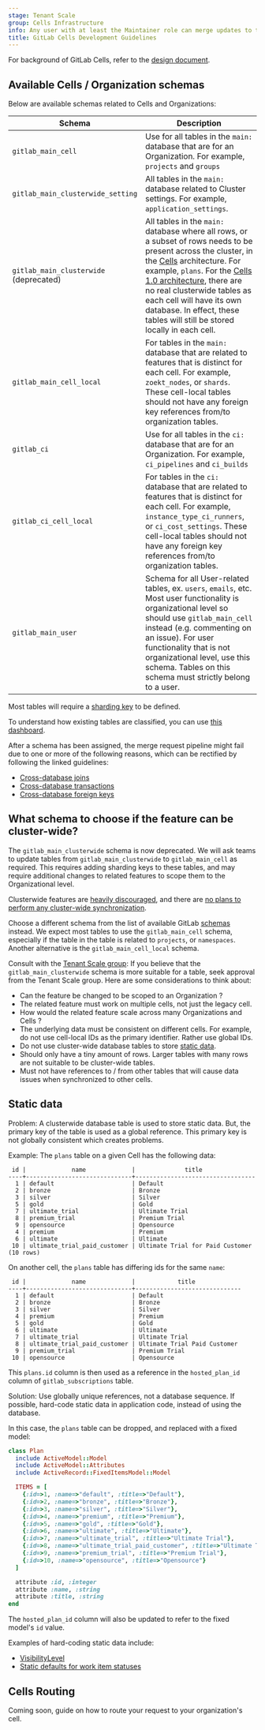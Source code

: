 ```yaml
---
stage: Tenant Scale
group: Cells Infrastructure
info: Any user with at least the Maintainer role can merge updates to this content. For details, see https://docs.gitlab.com/development/development_processes/#development-guidelines-review.
title: GitLab Cells Development Guidelines
---
```


For background of GitLab Cells, refer to the [design document](https://handbook.gitlab.com/handbook/engineering/architecture/design-documents/cells/).

## Available Cells / Organization schemas

Below are available schemas related to Cells and Organizations:

| Schema | Description |
| ------ | ----------- |
| `gitlab_main_cell`| Use for all tables in the `main:` database that are for an Organization. For example, `projects` and `groups` |
| `gitlab_main_clusterwide_setting` | All tables in the `main:` database related to Cluster settings. For example, `application_settings`. |
| `gitlab_main_clusterwide` (deprecated) | All tables in the `main:` database where all rows, or a subset of rows needs to be present across the cluster, in the [Cells](https://handbook.gitlab.com/handbook/engineering/architecture/design-documents/cells/) architecture. For example, `plans`. For the [Cells 1.0 architecture](https://handbook.gitlab.com/handbook/engineering/architecture/design-documents/cells/iterations/cells-1.0/), there are no real clusterwide tables as each cell will have its own database. In effect, these tables will still be stored locally in each cell. |
| `gitlab_main_cell_local` | For tables in the `main:` database that are related to features that is distinct for each cell. For example, `zoekt_nodes`, or `shards`. These cell-local tables should not have any foreign key references from/to organization tables. |
| `gitlab_ci` | Use for all tables in the `ci:` database that are for an Organization. For example, `ci_pipelines` and `ci_builds` |
| `gitlab_ci_cell_local` | For tables in the `ci:` database that are related to features that is distinct for each cell. For example, `instance_type_ci_runners`, or `ci_cost_settings`. These cell-local tables should not have any foreign key references from/to organization tables. |
| `gitlab_main_user` | Schema for all User-related tables, ex. `users`, `emails`, etc. Most user functionality is organizational level so should use `gitlab_main_cell` instead (e.g. commenting on an issue). For user functionality that is not organizational level, use this schema. Tables on this schema must strictly belong to a user. |

Most tables will require a [sharding key](../organization/_index.md#defining-a-sharding-key-for-all-organizational-tables) to be defined.

To understand how existing tables are classified, you can use [this dashboard](https://manojmj.gitlab.io/tenant-scale-schema-progress/).

After a schema has been assigned, the merge request pipeline might fail due to one or more of the following reasons, which can be rectified by following the linked guidelines:

- [Cross-database joins](../database/multiple_databases.md#suggestions-for-removing-cross-database-joins)
- [Cross-database transactions](../database/multiple_databases.md#fixing-cross-database-transactions)
- [Cross-database foreign keys](../database/multiple_databases.md#foreign-keys-that-cross-databases)

## What schema to choose if the feature can be cluster-wide?

The `gitlab_main_clusterwide` schema is now deprecated.
We will ask teams to update tables from `gitlab_main_clusterwide` to `gitlab_main_cell` as required.
This requires adding sharding keys to these tables, and may require
additional changes to related features to scope them to the Organizational level.

Clusterwide features are
[heavily discouraged](https://handbook.gitlab.com/handbook/engineering/architecture/design-documents/cells/#how-do-i-decide-whether-to-move-my-feature-to-the-cluster-cell-or-organization-level),
and there are [no plans to perform any cluster-wide synchronization](https://handbook.gitlab.com/handbook/engineering/architecture/design-documents/cells/decisions/014_clusterwide_syncing_in_cells_1_0/).

Choose a different schema from the list of available GitLab [schemas](#available-cells--organization-schemas) instead.
We expect most tables to use the `gitlab_main_cell` schema, especially if the
table in the table is related to `projects`, or `namespaces`.
Another alternative is the `gitlab_main_cell_local` schema.

Consult with the [Tenant Scale group](https://handbook.gitlab.com/handbook/engineering/infrastructure-platforms/tenant-scale/):
If you believe that the `gitlab_main_clusterwide` schema is more suitable for a
table, seek approval from the Tenant Scale group. Here are some considerations
to think about:

- Can the feature be changed to be scoped to an Organization ?
- The related feature must work on multiple cells, not just the legacy cell.
- How would the related feature scale across many Organizations and Cells ?
- The underlying data must be consistent on different cells.
  For example, do not use cell-local IDs as the primary identifier.
  Rather use global IDs.
- Do not use cluster-wide database tables to store [static data](#static-data).
- Should only have a tiny amount of rows. Larger tables with many rows are not suitable to be cluster-wide tables.
- Must not have references to / from other tables that will cause data issues when synchronized to other cells.

## Static data

Problem: A clusterwide database table is used to store static data.
But, the primary key of the table is used as a global reference.
This primary key is not globally consistent which creates problems.

Example: The `plans` table on a given Cell has the following data:

```shell
 id |             name             |              title
----+------------------------------+----------------------------------
  1 | default                      | Default
  2 | bronze                       | Bronze
  3 | silver                       | Silver
  5 | gold                         | Gold
  7 | ultimate_trial               | Ultimate Trial
  8 | premium_trial                | Premium Trial
  9 | opensource                   | Opensource
  4 | premium                      | Premium
  6 | ultimate                     | Ultimate
 10 | ultimate_trial_paid_customer | Ultimate Trial for Paid Customer
(10 rows)
```

On another cell, the `plans` table has differing ids for the same `name`:

```shell
 id |             name             |            title
----+------------------------------+------------------------------
  1 | default                      | Default
  2 | bronze                       | Bronze
  3 | silver                       | Silver
  4 | premium                      | Premium
  5 | gold                         | Gold
  6 | ultimate                     | Ultimate
  7 | ultimate_trial               | Ultimate Trial
  8 | ultimate_trial_paid_customer | Ultimate Trial Paid Customer
  9 | premium_trial                | Premium Trial
 10 | opensource                   | Opensource
 ```

This `plans.id` column is then used as a reference in the `hosted_plan_id`
column of `gitlab_subscriptions` table.

Solution: Use globally unique references, not a database sequence.
If possible, hard-code static data in application code, instead of using the
database.

In this case, the `plans` table can be dropped, and replaced with a fixed model:

```ruby
class Plan
  include ActiveModel::Model
  include ActiveModel::Attributes
  include ActiveRecord::FixedItemsModel::Model

  ITEMS = [
    {:id=>1, :name=>"default", :title=>"Default"},
    {:id=>2, :name=>"bronze", :title=>"Bronze"},
    {:id=>3, :name=>"silver", :title=>"Silver"},
    {:id=>4, :name=>"premium", :title=>"Premium"},
    {:id=>5, :name=>"gold", :title=>"Gold"},
    {:id=>6, :name=>"ultimate", :title=>"Ultimate"},
    {:id=>7, :name=>"ultimate_trial", :title=>"Ultimate Trial"},
    {:id=>8, :name=>"ultimate_trial_paid_customer", :title=>"Ultimate Trial Paid Customer"},
    {:id=>9, :name=>"premium_trial", :title=>"Premium Trial"},
    {:id=>10, :name=>"opensource", :title=>"Opensource"}
  ]

  attribute :id, :integer
  attribute :name, :string
  attribute :title, :string
end
```

The `hosted_plan_id` column will also be updated to refer to the fixed model's
`id` value.

Examples of hard-coding static data include:

- [VisibilityLevel](https://gitlab.com/gitlab-org/gitlab/-/blob/5ae43dface737373c50798ccd909174bcdd9b664/lib/gitlab/visibility_level.rb#L25-27)
- [Static defaults for work item statuses](https://gitlab.com/gitlab-org/gitlab/-/merge_requests/178180)

## Cells Routing

Coming soon, guide on how to route your request to your organization's cell.
